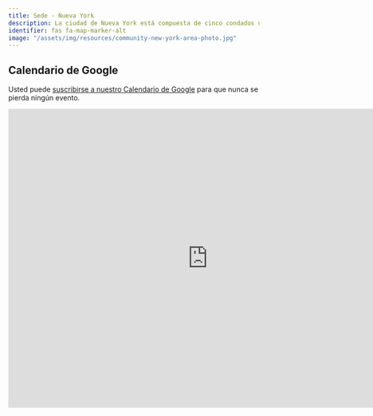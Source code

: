 ```yaml
---
title: Sede - Nueva York
description: La ciudad de Nueva York está compuesta de cinco condados ubicados donde el río Hudson se encuentra con el océano Atlántico.
identifier: fas fa-map-marker-alt
image: "/assets/img/resources/community-new-york-area-photo.jpg"
---
```


## Calendario de Google

Usted puede [suscribirse a nuestro Calendario de Google](https://calendar.google.com/calendar/r?cid=dvidsilva.com_eieh0fli3i3nheb8j8naav4tco@group.calendar.google.com) para que nunca se pierda ningún evento.

<iframe src="https://calendar.google.com/calendar/embed?height=600&amp;wkst=2&amp;bgcolor=%23FFFFFF&amp;src=dvidsilva.com_eieh0fli3i3nheb8j8naav4tco%40group.calendar.google.com&amp;color=%238D6F47&amp;ctz=America%2FLos_Angeles" style="border-width:0" width="800" height="600" frameborder="0" scrolling="no"></iframe>
